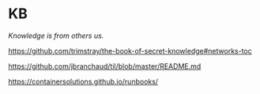 # KB
*Knowledge is from others us.*

https://github.com/trimstray/the-book-of-secret-knowledge#networks-toc

https://github.com/jbranchaud/til/blob/master/README.md

https://containersolutions.github.io/runbooks/